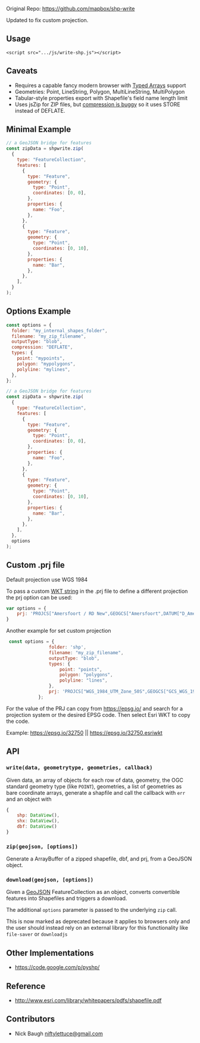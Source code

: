 Original Repo: https://github.com/mapbox/shp-write

Updated to fix custom projection.

## Usage

    <script src=".../js/write-shp.js"></script>

## Caveats

- Requires a capable fancy modern browser with [Typed Arrays](http://caniuse.com/#feat=typedarrays)
  support
- Geometries: Point, LineString, Polygon, MultiLineString, MultiPolygon
- Tabular-style properties export with Shapefile's field name length limit
- Uses jsZip for ZIP files, but [compression is buggy](https://github.com/Stuk/jszip/issues/53) so it uses STORE instead of DEFLATE.

## Minimal Example

```js
// a GeoJSON bridge for features
const zipData = shpwrite.zip(
  {
    type: "FeatureCollection",
    features: [
      {
        type: "Feature",
        geometry: {
          type: "Point",
          coordinates: [0, 0],
        },
        properties: {
          name: "Foo",
        },
      },
      {
        type: "Feature",
        geometry: {
          type: "Point",
          coordinates: [0, 10],
        },
        properties: {
          name: "Bar",
        },
      },
    ],
  }
);

```

## Options Example

```js
const options = {
  folder: "my_internal_shapes_folder",
  filename: "my_zip_filename",
  outputType: "blob",
  compression: "DEFLATE",
  types: {
    point: "mypoints",
    polygon: "mypolygons",
    polyline: "mylines",
  },
};

// a GeoJSON bridge for features
const zipData = shpwrite.zip(
  {
    type: "FeatureCollection",
    features: [
      {
        type: "Feature",
        geometry: {
          type: "Point",
          coordinates: [0, 0],
        },
        properties: {
          name: "Foo",
        },
      },
      {
        type: "Feature",
        geometry: {
          type: "Point",
          coordinates: [0, 10],
        },
        properties: {
          name: "Bar",
        },
      },
    ],
  },
  options
);
```

## Custom .prj file

Default projection use WGS 1984

To pass a custom [WKT string](http://www.opengeospatial.org/standards/wkt-crs) in the .prj file to define a different projection the prj option can be used:

```js
var options = {
    prj: 'PROJCS["Amersfoort / RD New",GEOGCS["Amersfoort",DATUM["D_Amersfoort",SPHEROID["Bessel_1841",6377397.155,299.1528128]],PRIMEM["Greenwich",0],UNIT["Degree",0.017453292519943295]],PROJECTION["Stereographic_North_Pole"],PARAMETER["standard_parallel_1",52.15616055555555],PARAMETER["central_meridian",5.38763888888889],PARAMETER["scale_factor",0.9999079],PARAMETER["false_easting",155000],PARAMETER["false_northing",463000],UNIT["Meter",1]]'
}
```

Another example for set custom projection

```js
 const options = {
                folder: 'shp',
                filename: "my_zip_filename",
                outputType: "blob",
                types: {
                    point: "points",
                    polygon: "polygons",
                    polyline: "lines",
                },
                prj: 'PROJCS["WGS_1984_UTM_Zone_50S",GEOGCS["GCS_WGS_1984",DATUM["D_WGS_1984",SPHEROID["WGS_1984",6378137.0,298.257223563]],PRIMEM["Greenwich",0.0],UNIT["Degree",0.0174532925199433]],PROJECTION["Transverse_Mercator"],PARAMETER["False_Easting",500000.0],PARAMETER["False_Northing",10000000.0],PARAMETER["Central_Meridian",117.0],PARAMETER["Scale_Factor",0.9996],PARAMETER["Latitude_Of_Origin",0.0],UNIT["Meter",1.0]]',
            };
```
For the value of the PRJ can copy from https://epsg.io/ and search for a projection system or the desired EPSG code. Then select Esri WKT to copy the code.

Example: https://epsg.io/32750 || https://epsg.io/32750.esriwkt


## API
### `write(data, geometrytype, geometries, callback)`

Given data, an array of objects for each row of data, geometry, the OGC standard
geometry type (like `POINT`), geometries, a list of geometries as bare coordinate
arrays, generate a shapfile and call the callback with `err` and an object with

```js
{
    shp: DataView(),
    shx: DataView(),
    dbf: DataView()
}
```

### `zip(geojson, [options])`

Generate a ArrayBuffer of a zipped shapefile, dbf, and prj, from a GeoJSON
object.

### `download(geojson, [options])`

Given a [GeoJSON](http://geojson.org/) FeatureCollection as an object,
converts convertible features into Shapefiles and triggers a download. 

The additional `options` parameter is passed to the underlying `zip` call. 

This is now marked as deprecated because it applies to browsers only and the
user should instead rely on an external library for this functionality like
`file-saver` or `downloadjs`

## Other Implementations

- https://code.google.com/p/pyshp/

## Reference

- http://www.esri.com/library/whitepapers/pdfs/shapefile.pdf

## Contributors

- Nick Baugh <niftylettuce@gmail.com>

